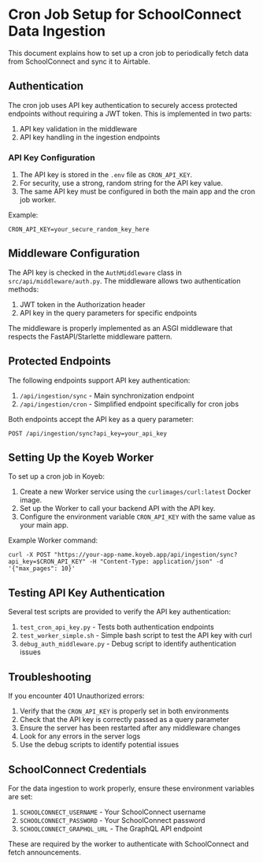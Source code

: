 # Cron Job Setup for SchoolConnect Data Ingestion

This document explains how to set up a cron job to periodically fetch data from SchoolConnect and sync it to Airtable.

## Authentication

The cron job uses API key authentication to securely access protected endpoints without requiring a JWT token. This is implemented in two parts:

1. API key validation in the middleware
2. API key handling in the ingestion endpoints

### API Key Configuration

1. The API key is stored in the `.env` file as `CRON_API_KEY`.
2. For security, use a strong, random string for the API key value.
3. The same API key must be configured in both the main app and the cron job worker.

Example:
```
CRON_API_KEY=your_secure_random_key_here
```

## Middleware Configuration

The API key is checked in the `AuthMiddleware` class in `src/api/middleware/auth.py`. The middleware allows two authentication methods:

1. JWT token in the Authorization header
2. API key in the query parameters for specific endpoints

The middleware is properly implemented as an ASGI middleware that respects the FastAPI/Starlette middleware pattern.

## Protected Endpoints

The following endpoints support API key authentication:

1. `/api/ingestion/sync` - Main synchronization endpoint
2. `/api/ingestion/cron` - Simplified endpoint specifically for cron jobs

Both endpoints accept the API key as a query parameter:

```
POST /api/ingestion/sync?api_key=your_api_key
```

## Setting Up the Koyeb Worker

To set up a cron job in Koyeb:

1. Create a new Worker service using the `curlimages/curl:latest` Docker image.
2. Set up the Worker to call your backend API with the API key.
3. Configure the environment variable `CRON_API_KEY` with the same value as your main app.

Example Worker command:
```
curl -X POST "https://your-app-name.koyeb.app/api/ingestion/sync?api_key=$CRON_API_KEY" -H "Content-Type: application/json" -d '{"max_pages": 10}'
```

## Testing API Key Authentication

Several test scripts are provided to verify the API key authentication:

1. `test_cron_api_key.py` - Tests both authentication endpoints
2. `test_worker_simple.sh` - Simple bash script to test the API key with curl
3. `debug_auth_middleware.py` - Debug script to identify authentication issues

## Troubleshooting

If you encounter 401 Unauthorized errors:

1. Verify that the `CRON_API_KEY` is properly set in both environments
2. Check that the API key is correctly passed as a query parameter
3. Ensure the server has been restarted after any middleware changes
4. Look for any errors in the server logs
5. Use the debug scripts to identify potential issues

## SchoolConnect Credentials

For the data ingestion to work properly, ensure these environment variables are set:

1. `SCHOOLCONNECT_USERNAME` - Your SchoolConnect username
2. `SCHOOLCONNECT_PASSWORD` - Your SchoolConnect password
3. `SCHOOLCONNECT_GRAPHQL_URL` - The GraphQL API endpoint

These are required by the worker to authenticate with SchoolConnect and fetch announcements. 